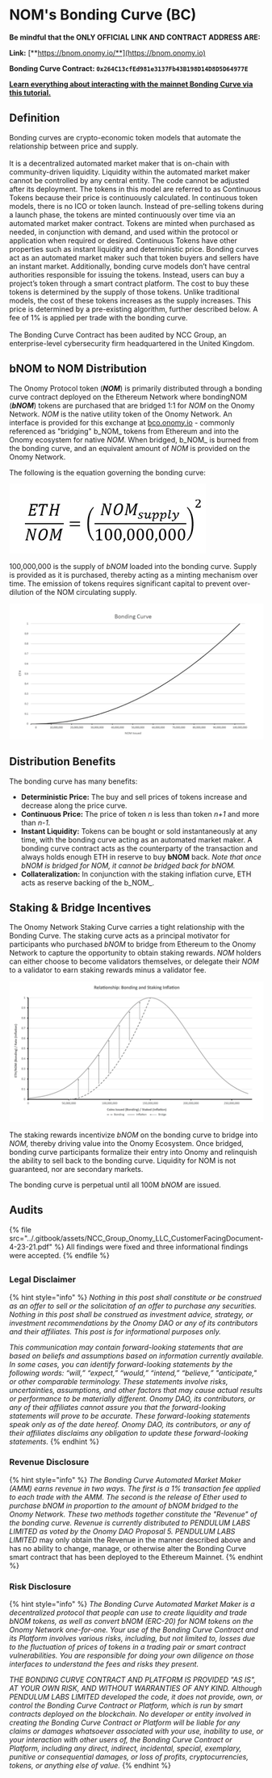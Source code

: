 # NOM's Bonding Curve (BC)

**Be mindful that the ONLY OFFICIAL LINK AND CONTRACT ADDRESS ARE:**&#x20;

**Link:** [**https://bnom.onomy.io/**](https://bnom.onomy.io)

**Bonding Curve Contract: `0x264C13cfEd981e3137Fb43B198D14D8D5D64977E`**

[**Learn everything about interacting with the mainnet Bonding Curve via this tutorial.** ](https://onomy.notion.site/onomy/The-Onomy-Bonding-Curve-A-Step-by-Step-Tutorial-fa4d92c142cc4eb68e3eabb4a2d6a46b#a0b52eb7c79144a5bc3ec969abb742f9)

## Definition

Bonding curves are crypto-economic token models that automate the relationship between price and supply. \
\
It is a decentralized automated market maker that is on-chain with community-driven liquidity. Liquidity within the automated market maker cannot be controlled by any central entity. The code cannot be adjusted after its deployment. The tokens in this model are referred to as Continuous Tokens because their price is continuously calculated. In continuous token models, there is no ICO or token launch. Instead of pre-selling tokens during a launch phase, the tokens are minted continuously over time via an automated market maker contract. Tokens are minted when purchased as needed, in conjunction with demand, and used within the protocol or application when required or desired. Continuous Tokens have other properties such as instant liquidity and deterministic price. Bonding curves act as an automated market maker such that token buyers and sellers have an instant market. Additionally, bonding curve models don’t have central authorities responsible for issuing the tokens. Instead, users can buy a project’s token through a smart contract platform. The cost to buy these tokens is determined by the supply of those tokens. Unlike traditional models, the cost of these tokens increases as the supply increases. This price is determined by a pre-existing algorithm, further described below. A fee of 1% is applied per trade with the bonding curve.\
\
The Bonding Curve Contract has been audited by NCC Group, an enterprise-level cybersecurity firm headquartered in the United Kingdom.

## bNOM to NOM Distribution

The Onomy Protocol token (_**NOM**_) is primarily distributed through a bonding curve contract deployed on the Ethereum Network where bondingNOM (_**bNOM**_) tokens are purchased that are bridged 1:1 for _NOM_ on the Onomy Network. _NOM_ is the native utility token of the Onomy Network. An interface is provided for this exchange at [bco.onomy.io](https://bco.onomy.io) - commonly referenced as "bridging" b_NOM_ tokens from Ethereum and into the Onomy ecosystem for native _NOM_. When bridged, b_NOM_ is burned from the bonding curve, and an equivalent amount of _NOM_ is provided on the Onomy Network.

The following is the equation governing the bonding curve:

![](<../.gitbook/assets/image (6).png>)

100,000,000 is the supply of _bNOM_ loaded into the bonding curve. Supply is provided as it is purchased, thereby acting as a minting mechanism over time. The emission of tokens requires significant capital to prevent over-dilution of the NOM circulating supply.

![](<../.gitbook/assets/image (7).png>)

## Distribution Benefits

The bonding curve has many benefits:

* **Deterministic Price:** The buy and sell prices of tokens increase and decrease along the price curve.
* **Continuous Price:** The price of token _n_ is less than token _n+1_ and more than _n-1._
* **Instant Liquidity:** Tokens can be bought or sold instantaneously at any time, with the bonding curve acting as an automated market maker. A bonding curve contract acts as the counterparty of the transaction and always holds enough ETH in reserve to buy **bNOM** back. _Note that once bNOM is bridged for NOM, it cannot be bridged back for bNOM._
* **Collateralization:** In conjunction with the staking inflation curve, ETH acts as reserve backing of the b_NOM_.

## Staking & Bridge Incentives

The Onomy Network Staking Curve carries a tight relationship with the Bonding Curve. The staking curve acts as a principal motivator for participants who purchased _bNOM_ to bridge from Ethereum to the Onomy Network to capture the opportunity to obtain staking rewards. _NOM_ holders can either choose to become validators themselves, or delegate their _NOM_ to a validator to earn staking rewards minus a validator fee.

![](<../.gitbook/assets/image (8) (1).png>)

The staking rewards incentivize _bNOM_ on the bonding curve to bridge into _NOM,_ thereby driving value into the Onomy Ecosystem. Once bridged, bonding curve participants formalize their entry into Onomy and relinquish the ability to sell back to the bonding curve. Liquidity for NOM is not guaranteed, nor are secondary markets.

The bonding curve is perpetual until all 100M _bNOM_ are issued.&#x20;

## Audits

{% file src="../.gitbook/assets/NCC_Group_Onomy_LLC_CustomerFacingDocument-4-23-21.pdf" %}
All findings were fixed and three informational findings were accepted.&#x20;
{% endfile %}

##

### Legal Disclaimer

{% hint style="info" %}
_Nothing in this post shall constitute or be construed as an offer to sell or the solicitation of an offer to purchase any securities. Nothing in this post shall be construed as investment advice, strategy, or investment recommendations by the Onomy DAO or any of its contributors and their affiliates. This post is for informational purposes only._

_This communication may contain forward-looking statements that are based on beliefs and assumptions based on information currently available. In some cases, you can identify forward-looking statements by the following words: “will,” “expect,” “would,” “intend,” “believe,” "anticipate," or other comparable terminology. These statements involve risks, uncertainties, assumptions, and other factors that may cause actual results or performance to be materially different. Onomy DAO, its contributors, or any of their affiliates cannot assure you that the forward-looking statements will prove to be accurate. These forward-looking statements speak only as of the date hereof. Onomy DAO, its contributors, or any of their affiliates disclaims any obligation to update these forward-looking statements._
{% endhint %}

### Revenue Disclosure

{% hint style="info" %}
_The Bonding Curve Automated Market Maker (AMM) earns revenue in two ways. The first is a 1% transaction fee applied to each trade with the AMM. The second is the release of Ether used to purchase bNOM in proportion to the amount of bNOM bridged to the Onomy Network. These two methods together constitute the "Revenue" of the bonding curve. Revenue is currently distributed to PENDULUM LABS LIMITED as voted by the Onomy DAO Proposal 5. PENDULUM LABS LIMITED_ may only obtain the Revenue in the manner described above and has no ability to change, manage, or otherwise alter the Bonding Curve smart contract that has been deployed to the Ethereum Mainnet.&#x20;
{% endhint %}

### Risk Disclosure

{% hint style="info" %}
_The Bonding Curve Automated Market Maker is a decentralized protocol that people can use to create liquidity and trade bNOM tokens, as well as convert bNOM (ERC-20) for NOM tokens on the Onomy Network one-for-one. Your use of the Bonding Curve Contract and its Platform involves various risks, including, but not limited to, losses due to the fluctuation of prices of tokens in a trading pair or smart contract vulnerabilities. You are responsible for doing your own diligence on those interfaces to understand the fees and risks they present._

_THE BONDING CURVE CONTRACT AND PLATFORM IS PROVIDED "AS IS", AT YOUR OWN RISK, AND WITHOUT WARRANTIES OF ANY KIND. Although PENDULUM LABS LIMITED developed the code, it does not provide, own, or control the Bonding Curve Contract or Platform, which is run by smart contracts deployed on the blockchain. No developer or entity involved in creating the Bonding Curve Contract or Platform will be liable for any claims or damages whatsoever associated with your use, inability to use, or your interaction with other users of, the Bonding Curve Contract or Platform, including any direct, indirect, incidental, special, exemplary, punitive or consequential damages, or loss of profits, cryptocurrencies, tokens, or anything else of value._
{% endhint %}
